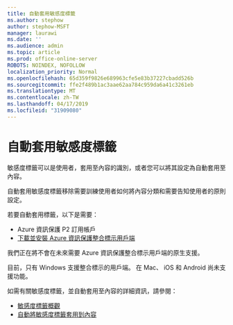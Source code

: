 ```yaml
---
title: 自動套用敏感度標籤
ms.author: stephow
author: stephow-MSFT
manager: laurawi
ms.date: ''
ms.audience: admin
ms.topic: article
ms.prod: office-online-server
ROBOTS: NOINDEX, NOFOLLOW
localization_priority: Normal
ms.openlocfilehash: 65d359f9826e689963cfe5e83b37227cbadd526b
ms.sourcegitcommit: ffe2f489b1ac3aae62aa784c959da6a41c3261eb
ms.translationtype: MT
ms.contentlocale: zh-TW
ms.lasthandoff: 04/17/2019
ms.locfileid: "31909080"
---
```

# <a name="auto-apply-sensitivity-labels"></a>自動套用敏感度標籤

敏感度標籤可以是使用者，套用至內容的識別，或者您可以將其設定為自動套用至內容。

自動套用敏感度標籤移除需要訓練使用者如何將內容分類和需要告知使用者的原則設定。

若要自動套用標籤，以下是需要：

- Azure 資訊保護 P2 訂用帳戶
- [下載並安裝 Azure 資訊保護整合標示用戶端](https://docs.microsoft.com/en-us/azure/information-protection/rms-client/install-unifiedlabelingclient-app)

我們正在將不會在未來需要 Azure 資訊保護整合標示用戶端的原生支援。

目前，只有 Windows 支援整合標示的用戶端。  在 Mac、 iOS 和 Android 尚未支援功能。

如需有關敏感度標籤，並自動套用至內容的詳細資訊，請參閱：

- [敏感度標籤概觀](https://docs.microsoft.com/en-us/office365/securitycompliance/sensitivity-labels)
- [自動將敏感度標籤套用到內容](https://docs.microsoft.com/en-us/office365/securitycompliance/apply_sensitivity_label_automatically)